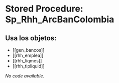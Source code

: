 # Stored Procedure: Sp_Rhh_ArcBanColombia

## Usa los objetos:
- [[gen_bancos]]
- [[rhh_emplea]]
- [[rhh_liqmes]]
- [[rhh_tipliquid]]

*No code available.*
